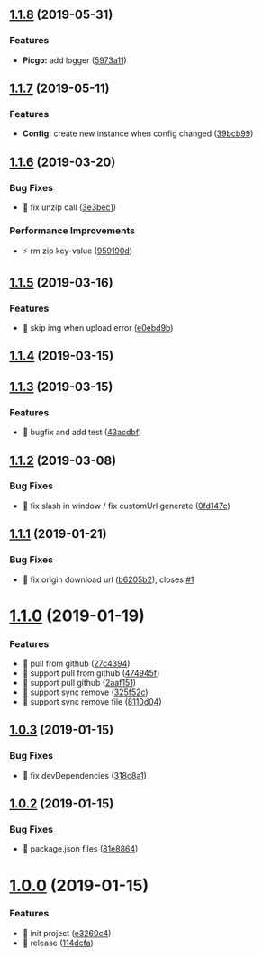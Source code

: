 ## [1.1.8](https://github.com/zWingz/picgo-plugin-github-plus/compare/v1.1.7...v1.1.8) (2019-05-31)


### Features

* **Picgo:** add logger ([5973a11](https://github.com/zWingz/picgo-plugin-github-plus/commit/5973a11))



## [1.1.7](https://github.com/zWingz/picgo-plugin-github-plus/compare/v1.1.6...v1.1.7) (2019-05-11)


### Features

* **Config:** create new instance when config changed ([39bcb99](https://github.com/zWingz/picgo-plugin-github-plus/commit/39bcb99))



## [1.1.6](https://github.com/zWingz/picgo-plugin-github-plus/compare/v1.1.5...v1.1.6) (2019-03-20)


### Bug Fixes

* 🐛 fix unzip call ([3e3bec1](https://github.com/zWingz/picgo-plugin-github-plus/commit/3e3bec1))


### Performance Improvements

* ⚡️ rm zip key-value ([959190d](https://github.com/zWingz/picgo-plugin-github-plus/commit/959190d))



## [1.1.5](https://github.com/zWingz/picgo-plugin-github-plus/compare/v1.1.4...v1.1.5) (2019-03-16)


### Features

* 🎸 skip img when upload error ([e0ebd9b](https://github.com/zWingz/picgo-plugin-github-plus/commit/e0ebd9b))



## [1.1.4](https://github.com/zWingz/picgo-plugin-github-plus/compare/1.1.3...v1.1.4) (2019-03-15)



## [1.1.3](https://github.com/zWingz/picgo-plugin-github-plus/compare/1.1.2...1.1.3) (2019-03-15)


### Features

* 🎸 bugfix and add test ([43acdbf](https://github.com/zWingz/picgo-plugin-github-plus/commit/43acdbf))



## [1.1.2](https://github.com/zWingz/picgo-plugin-github-plus/compare/1.1.1...1.1.2) (2019-03-08)


### Bug Fixes

* 🐛 fix slash in window / fix customUrl generate ([0fd147c](https://github.com/zWingz/picgo-plugin-github-plus/commit/0fd147c))



## [1.1.1](https://github.com/zWingz/picgo-plugin-github-plus/compare/1.1.0...1.1.1) (2019-01-21)


### Bug Fixes

* 🐛 fix origin download url ([b6205b2](https://github.com/zWingz/picgo-plugin-github-plus/commit/b6205b2)), closes [#1](https://github.com/zWingz/picgo-plugin-github-plus/issues/1)



# [1.1.0](https://github.com/zWingz/picgo-plugin-github-plus/compare/1.0.3...1.1.0) (2019-01-19)


### Features

* 🎸 pull from github ([27c4394](https://github.com/zWingz/picgo-plugin-github-plus/commit/27c4394))
* 🎸 support pull from github ([474945f](https://github.com/zWingz/picgo-plugin-github-plus/commit/474945f))
* 🎸 support pull github ([2aaf151](https://github.com/zWingz/picgo-plugin-github-plus/commit/2aaf151))
* 🎸 support sync remove ([325f52c](https://github.com/zWingz/picgo-plugin-github-plus/commit/325f52c))
* 🎸 support sync remove file ([8110d04](https://github.com/zWingz/picgo-plugin-github-plus/commit/8110d04))



## [1.0.3](https://github.com/zWingz/picgo-plugin-github-plus/compare/1.0.2...1.0.3) (2019-01-15)


### Bug Fixes

* 🐛 fix devDependencies ([318c8a1](https://github.com/zWingz/picgo-plugin-github-plus/commit/318c8a1))



## [1.0.2](https://github.com/zWingz/picgo-plugin-github-plus/compare/1.0.1...1.0.2) (2019-01-15)


### Bug Fixes

* 🐛 package.json files ([81e8864](https://github.com/zWingz/picgo-plugin-github-plus/commit/81e8864))



# [1.0.0](https://github.com/zWingz/picgo-plugin-github-plus/compare/e3260c4...1.0.0) (2019-01-15)


### Features

* 🎸 init project ([e3260c4](https://github.com/zWingz/picgo-plugin-github-plus/commit/e3260c4))
* 🎸 release ([114dcfa](https://github.com/zWingz/picgo-plugin-github-plus/commit/114dcfa))



